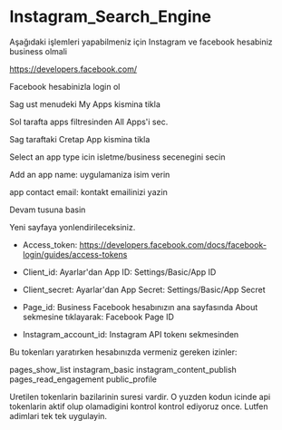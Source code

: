 # Instagram_Search_Engine

Aşağıdaki işlemleri yapabilmeniz için Instagram ve facebook hesabiniz business olmali

https://developers.facebook.com/

Facebook hesabinizla login ol

Sag ust menudeki My Apps kismina tikla

Sol tarafta apps filtresinden All Apps'i sec.

Sag taraftaki Cretap App kismina tikla

Select an app type icin isletme/business secenegini secin

Add an app name: uygulamaniza isim verin

app contact email: kontakt emailinizi yazin

Devam tusuna basin

Yeni sayfaya yonlendirileceksiniz.

- Access_token: https://developers.facebook.com/docs/facebook-login/guides/access-tokens

- Client_id: Ayarlar'dan App ID: Settings/Basic/App ID   

- Client_secret: Ayarlar'dan App Secret: Settings/Basic/App Secret  

- Page_id: Business Facebook hesabınızın ana sayfasında About sekmesine tıklayarak: Facebook Page ID

- Instagram_account_id: Instagram API tokenı sekmesinden

Bu tokenları yaratırken hesabınızda vermeniz gereken izinler:

pages_show_list
instagram_basic
instagram_content_publish
pages_read_engagement
public_profile

Uretilen tokenlarin bazilarinin suresi vardir. O yuzden kodun icinde api tokenlarin aktif 
olup olamadigini kontrol kontrol ediyoruz once. Lutfen adimlari tek tek uygulayin.